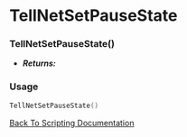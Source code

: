 # TellNetSetPauseState

### TellNetSetPauseState()
- ***Returns:*** 

### Usage

```Lua
TellNetSetPauseState()
```


[Back To Scripting Documentation](../README.md)
